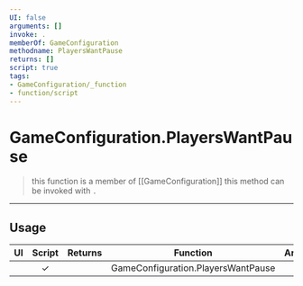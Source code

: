 ```yaml
---
UI: false
arguments: []
invoke: .
memberOf: GameConfiguration
methodname: PlayersWantPause
returns: []
script: true
tags:
- GameConfiguration/_function
- function/script
---
```

# GameConfiguration.PlayersWantPause
> this function is a member of [[GameConfiguration]]
> this method can be invoked with `.`
-----
## Usage
|  UI | Script | Returns | Function | Arguments |
|:---:|:------:|-------:|:--------:|:---------|
| |✓||GameConfiguration.PlayersWantPause||
